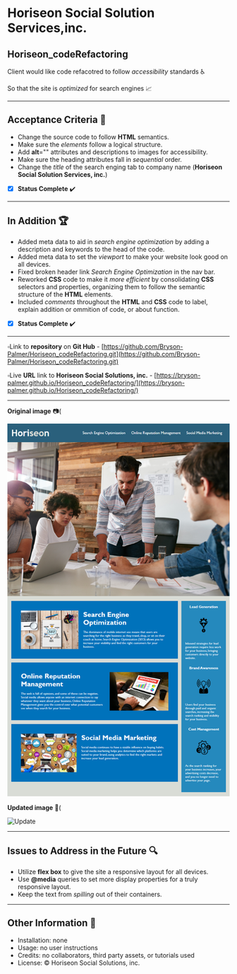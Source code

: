 # Horiseon Social Solution Services,inc. 
## Horiseon_codeRefactoring 
Client would like code refacotred to follow *accessibility* standards ♿ 

So that the site is *optimized* for search engines 📈
______________________
## Acceptance Criteria 💼
* Change the source code to follow **HTML** semantics.
* Make sure the *elements* follow a logical structure.
* Add **alt**="" attributes and descriptions to images for accessibility.
* Make sure the heading attributes fall in *sequential* order.
* Change the *title* of the search enging tab to company name (**Horiseon Social Solution Services, inc.**)

 - [X] **Status Complete** ✔️
______________________

## In Addition 🏆
* Added meta data to aid in *search engine optimization* by adding a description and keywords to the head of the code.
* Added meta data to set the *viewport* to make your website look good on all devices.
* Fixed broken header link *Search Engine Optimization* in the nav bar.
* Reworked **CSS** code to make it *more efficient* by consolidating **CSS** selectors and properties,
  organizing them to follow the semantic structure of the **HTML** elements.
* Included *comments* throughout the **HTML** and **CSS** code to label, explain addition or ommition of code, or about function.

 - [X] **Status Complete** ✔️
______________________


▫️Link to **repository** on **Git Hub** - [https://github.com/Bryson-Palmer/Horiseon_codeRefactoring.git](https://github.com/Bryson-Palmer/Horiseon_codeRefactoring.git)

▫️Live **URL** link to **Horiseon Social Solutions, inc.** - [https://bryson-palmer.github.io/Horiseon_codeRefactoring/](https://bryson-palmer.github.io/Horiseon_codeRefactoring/)
______________________

**Original image** 📷(

![Original](./assets/images/01-html-css-git-homework-demo.png) 

**Updated image** 📸(

![Update](./assets/images/Horiseon-code-refactor.png) 

_______________________

## Issues to Address in the Future 🔍 

* Utilize **flex box** to give the site a responsive layout for all devices.
* Use **@media** queries to set more display properties for a truly responsive layout.
* Keep the text from *spilling* out of their containers.

________________________

## Other Information 📡
* Installation: none
* Usage: no user instructions
* Credits: no collaborators, third party assets, or tutorials used
* License: ©️ Horiseon Social Solutions, inc.